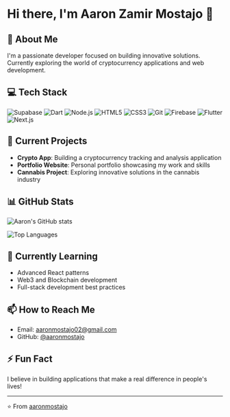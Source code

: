 # Hi there, I'm Aaron Zamir Mostajo 👋

## 🚀 About Me
I'm a passionate developer focused on building innovative solutions. Currently exploring the world of cryptocurrency applications and web development.

## 💻 Tech Stack
![Supabase](https://img.shields.io/badge/-Supabase-3ECF8E?style=flat-square&logo=supabase&logoColor=white)
![Dart](https://img.shields.io/badge/-Dart-0175C2?style=flat-square&logo=dart&logoColor=white)
![Node.js](https://img.shields.io/badge/-Node.js-339933?style=flat-square&logo=node.js&logoColor=white)
![HTML5](https://img.shields.io/badge/-HTML5-E34F26?style=flat-square&logo=html5&logoColor=white)
![CSS3](https://img.shields.io/badge/-CSS3-1572B6?style=flat-square&logo=css3&logoColor=white)
![Git](https://img.shields.io/badge/-Git-F05032?style=flat-square&logo=git&logoColor=white)
![Firebase](https://img.shields.io/badge/-Firebase-FFCA28?style=flat-square&logo=firebase&logoColor=white)
![Flutter](https://img.shields.io/badge/-Flutter-02569B?style=flat-square&logo=flutter&logoColor=white)
![Next.js](https://img.shields.io/badge/-Next.js-000000?style=flat-square&logo=nextdotjs&logoColor=white)



## 🔭 Current Projects
- **Crypto App**: Building a cryptocurrency tracking and analysis application
- **Portfolio Website**: Personal portfolio showcasing my work and skills
- **Cannabis Project**: Exploring innovative solutions in the cannabis industry

## 📊 GitHub Stats
![Aaron's GitHub stats](https://github-readme-stats.vercel.app/api?username=aaronmostajo&show_icons=true&theme=radical)

![Top Languages](https://github-readme-stats.vercel.app/api/top-langs/?username=aaronmostajo&layout=compact&theme=radical)

## 🌱 Currently Learning
- Advanced React patterns
- Web3 and Blockchain development
- Full-stack development best practices

## 📫 How to Reach Me
- Email: aaronmostajo02@gmail.com
- GitHub: [@aaronmostajo](https://github.com/aaronmostajo)

## ⚡ Fun Fact
I believe in building applications that make a real difference in people's lives!

---
⭐️ From [aaronmostajo](https://github.com/aaronmostajo)
